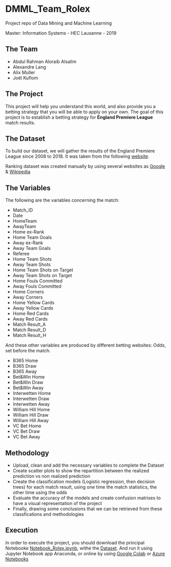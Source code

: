 # DMML_Team_Rolex

Project repo of Data Mining and Machine Learning

Master: Information Systems - HEC Lausanne - 2019

## The Team
* Abdul Rahman Aloraib Alsalim
* Alexandre Lang
* Alix Muller
* Joël Kuflom

## The Project
This project will help you understand this world, and also provide you a betting strategy that you will be able to apply on your own.
The goal of this project is to establish a betting strategy for **England Premiere League** match results.

## The Dataset
To build our dataset, we will gather the results of the England Premiere League since 2008 to 2018. It was taken from the following [website](http://www.football-data.co.uk/englandm.php).

Ranking dataset was created manually by using several websites as [Google](https://www.google.com) & [Wikipedia](https://www.wikipedia.org)

## The Variables
The following are the variables concerning the match:

* Match_ID                             
* Date                        
* HomeTeam                             
* AwayTeam                             
* Home ex-Rank                          
* Home Team Goals                      
* Away ex-Rank                         
* Away Team Goals                       
* Referee                             
* Home Team Shots                       
* Away Team Shots                      
* Home Team Shots on Target             
* Away Team Shots on Target            
* Home Fouls Committed                 
* Away Fouls Committed                  
* Home Corners                          
* Away Corners                         
* Home Yellow Cards                     
* Away Yellow Cards                     
* Home Red Cards                        
* Away Red Cards                                           
* Match Result_A                        
* Match Result_D                       
* Match Result_H                        


And these other variables are produced by different betting websites: Odds, set before the match.

* B365 Home                          
* B365 Draw                          
* B365 Away                           
* Bet&Win Home                        
* Bet&Win Draw                        
* Bet&Win Away                        
* Interwetten Home                    
* Interwetten Draw                   
* Interwetten Away                   
* William Hill Home                   
* William Hill Draw                   
* William Hill Away                  
* VC Bet Home                         
* VC Bet Draw                         
* VC Bet Away 

## Methodology
* Upload, clean and add the necessary variables to complete the Dataset
* Create scatter plots to show the repartition between the realized prediction vs non realized prediction
* Create the classification models (Logistic regression, then decision trees) for each match result, using one time the match statistics, the other time using the odds
* Evaluate the accuracy of the models and create confusion matrixes to have a visual representation of the project
* Finally, drawing some conclusions that we can be retrieved from these classfications and methodologies

## Execution
In order to execute the project, you should download the principal Notebooke [Notebook_Rolex.ipynb](https://github.com/abdul232/DMML_Team_Rolex/blob/master/code/Notebook_Rolex.ipynb), withe the [Dataset](https://raw.githubusercontent.com/abdul232/DMML_Team_Rolex/master/data/England_2008_2018_Premiere_League_Final.csv).
And run it using Jupyter Notebook app Anaconda, or online by using [Google Colab](https://colab.research.google.com/notebooks/welcome.ipynb#recent=true) or [Azure Notebooks](https://notebooks.azure.com)
